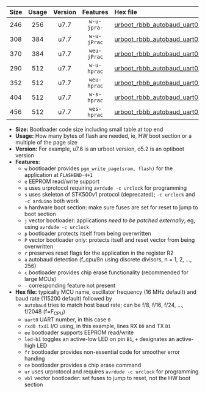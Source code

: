 |Size|Usage|Version|Features|Hex file|
|:-:|:-:|:-:|:-:|:--|
|246|256|u7.7|`w-u-jpra-`|[urboot_rbbb_autobaud_uart0_rxd0_txd1_led+b5_ur_vbl.hex](https://raw.githubusercontent.com/stefanrueger/urboot.hex/main/boards/rbbb/autobaud/urboot_rbbb_autobaud_uart0_rxd0_txd1_led+b5_ur_vbl.hex)|
|308|384|u7.7|`w-u-jPrac`|[urboot_rbbb_autobaud_uart0_rxd0_txd1_led+b5_fr_ce_ur_vbl.hex](https://raw.githubusercontent.com/stefanrueger/urboot.hex/main/boards/rbbb/autobaud/urboot_rbbb_autobaud_uart0_rxd0_txd1_led+b5_fr_ce_ur_vbl.hex)|
|370|384|u7.7|`weu-jPrac`|[urboot_rbbb_autobaud_uart0_rxd0_txd1_ee_led+b5_fr_ce_ur_vbl.hex](https://raw.githubusercontent.com/stefanrueger/urboot.hex/main/boards/rbbb/autobaud/urboot_rbbb_autobaud_uart0_rxd0_txd1_ee_led+b5_fr_ce_ur_vbl.hex)|
|290|512|u7.7|`w-u-hprac`|[urboot_rbbb_autobaud_uart0_rxd0_txd1_led+b5_fr_ce_ur.hex](https://raw.githubusercontent.com/stefanrueger/urboot.hex/main/boards/rbbb/autobaud/urboot_rbbb_autobaud_uart0_rxd0_txd1_led+b5_fr_ce_ur.hex)|
|352|512|u7.7|`weu-hprac`|[urboot_rbbb_autobaud_uart0_rxd0_txd1_ee_led+b5_fr_ce_ur.hex](https://raw.githubusercontent.com/stefanrueger/urboot.hex/main/boards/rbbb/autobaud/urboot_rbbb_autobaud_uart0_rxd0_txd1_ee_led+b5_fr_ce_ur.hex)|
|404|512|u7.7|`w-s-hprac`|[urboot_rbbb_autobaud_uart0_rxd0_txd1_led+b5_fr_ce.hex](https://raw.githubusercontent.com/stefanrueger/urboot.hex/main/boards/rbbb/autobaud/urboot_rbbb_autobaud_uart0_rxd0_txd1_led+b5_fr_ce.hex)|
|456|512|u7.7|`wes-hprac`|[urboot_rbbb_autobaud_uart0_rxd0_txd1_ee_led+b5_fr_ce.hex](https://raw.githubusercontent.com/stefanrueger/urboot.hex/main/boards/rbbb/autobaud/urboot_rbbb_autobaud_uart0_rxd0_txd1_ee_led+b5_fr_ce.hex)|

- **Size:** Bootloader code size including small table at top end
- **Usage:** How many bytes of flash are needed, ie, HW boot section or a multiple of the page size
- **Version:** For example, u7.6 is an urboot version, o5.2 is an optiboot version
- **Features:**
  + `w` bootloader provides `pgm_write_page(sram, flash)` for the application at `FLASHEND-4+1`
  + `e` EEPROM read/write support
  + `u` uses urprotocol requiring `avrdude -c urclock` for programming
  + `s` uses skeleton of STK500v1 protocol (deprecated); `-c urclock` and `-c arduino` both work
  + `h` hardware boot section: make sure fuses are set for reset to jump to boot section
  + `j` vector bootloader: applications *need to be patched externally*, eg, using `avrdude -c urclock`
  + `p` bootloader protects itself from being overwritten
  + `P` vector bootloader only: protects itself and reset vector from being overwritten
  + `r` preserves reset flags for the application in the register R2
  + `a` autobaud detection (f_cpu/8n using discrete divisors, n = 1, 2, ..., 256)
  + `c` bootloader provides chip erase functionality (recommended for large MCUs)
  + `-` corresponding feature not present
- **Hex file:** typically MCU name, oscillator frequency (16 MHz default) and baud rate (115200 default) followed by
  + `autobaud` tries to match host baud rate; can be f/8, f/16, f/24, ..., f/2048 (f=F<sub>CPU</sub>)
  + `uart0` UART number, in this case `0`
  + `rxd0 txd1` I/O using, in this example, lines RX `D0` and TX `D1`
  + `ee` bootloader supports EEPROM read/write
  + `led-b1` toggles an active-low LED on pin `B1`, `+` designates an active-high LED
  + `fr` bootloader provides non-essential code for smoother error handing
  + `ce` bootloader provides a chip erase command
  + `ur` uses urprotocol and requires `avrdude -c urclock` for programming
  + `vbl` vector bootloader: set fuses to jump to reset, not the HW boot section
